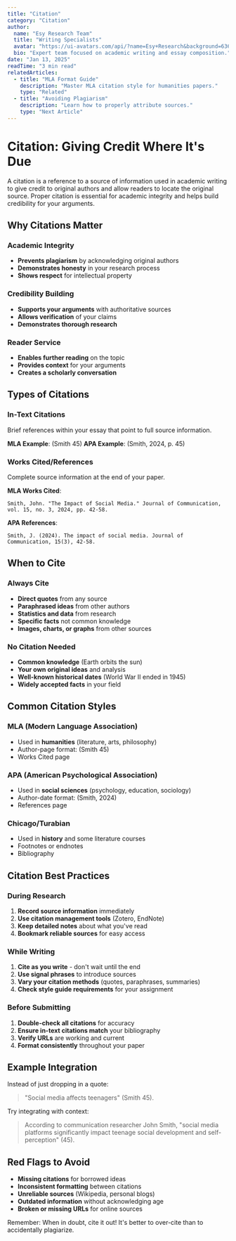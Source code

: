 ```yaml
---
title: "Citation"
category: "Citation"
author:
  name: "Esy Research Team"
  title: "Writing Specialists"
  avatar: "https://ui-avatars.com/api/?name=Esy+Research&background=6366f1&color=fff"
  bio: "Expert team focused on academic writing and essay composition."
date: "Jan 13, 2025"
readTime: "3 min read"
relatedArticles:
  - title: "MLA Format Guide"
    description: "Master MLA citation style for humanities papers."
    type: "Related"
  - title: "Avoiding Plagiarism"
    description: "Learn how to properly attribute sources."
    type: "Next Article"
---
```


# Citation: Giving Credit Where It's Due

A citation is a reference to a source of information used in academic writing to give credit to original authors and allow readers to locate the original source. Proper citation is essential for academic integrity and helps build credibility for your arguments.

## Why Citations Matter

### Academic Integrity
- **Prevents plagiarism** by acknowledging original authors
- **Demonstrates honesty** in your research process
- **Shows respect** for intellectual property

### Credibility Building
- **Supports your arguments** with authoritative sources
- **Allows verification** of your claims
- **Demonstrates thorough research**

### Reader Service
- **Enables further reading** on the topic
- **Provides context** for your arguments
- **Creates a scholarly conversation**

## Types of Citations

### In-Text Citations
Brief references within your essay that point to full source information.

**MLA Example**: (Smith 45)
**APA Example**: (Smith, 2024, p. 45)

### Works Cited/References
Complete source information at the end of your paper.

**MLA Works Cited**:
```
Smith, John. "The Impact of Social Media." Journal of Communication, vol. 15, no. 3, 2024, pp. 42-58.
```

**APA References**:
```
Smith, J. (2024). The impact of social media. Journal of Communication, 15(3), 42-58.
```

## When to Cite

### Always Cite
- **Direct quotes** from any source
- **Paraphrased ideas** from other authors
- **Statistics and data** from research
- **Specific facts** not common knowledge
- **Images, charts, or graphs** from other sources

### No Citation Needed
- **Common knowledge** (Earth orbits the sun)
- **Your own original ideas** and analysis
- **Well-known historical dates** (World War II ended in 1945)
- **Widely accepted facts** in your field

## Common Citation Styles

### MLA (Modern Language Association)
- Used in **humanities** (literature, arts, philosophy)
- Author-page format: (Smith 45)
- Works Cited page

### APA (American Psychological Association)
- Used in **social sciences** (psychology, education, sociology)
- Author-date format: (Smith, 2024)
- References page

### Chicago/Turabian
- Used in **history** and some literature courses
- Footnotes or endnotes
- Bibliography

## Citation Best Practices

### During Research
1. **Record source information** immediately
2. **Use citation management tools** (Zotero, EndNote)
3. **Keep detailed notes** about what you've read
4. **Bookmark reliable sources** for easy access

### While Writing
1. **Cite as you write** - don't wait until the end
2. **Use signal phrases** to introduce sources
3. **Vary your citation methods** (quotes, paraphrases, summaries)
4. **Check style guide requirements** for your assignment

### Before Submitting
1. **Double-check all citations** for accuracy
2. **Ensure in-text citations match** your bibliography
3. **Verify URLs** are working and current
4. **Format consistently** throughout your paper

## Example Integration

Instead of just dropping in a quote:
> "Social media affects teenagers" (Smith 45).

Try integrating with context:
> According to communication researcher John Smith, "social media platforms significantly impact teenage social development and self-perception" (45).

## Red Flags to Avoid

- **Missing citations** for borrowed ideas
- **Inconsistent formatting** between citations
- **Unreliable sources** (Wikipedia, personal blogs)
- **Outdated information** without acknowledging age
- **Broken or missing URLs** for online sources

Remember: When in doubt, cite it out! It's better to over-cite than to accidentally plagiarize. 